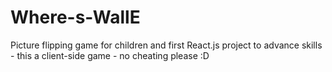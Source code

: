 # Where-s-WallE
Picture flipping game for children and first React.js project to advance skills - this a client-side game - no cheating please :D
